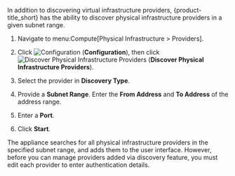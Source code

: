 In addition to discovering virtual infrastructure providers,
{product-title\_short} has the ability to discover physical
infrastructure providers in a given subnet range.

1.  Navigate to menu:Compute\[Physical Infrastructure \> Providers\].

2.  Click ![Configuration](1847.png) (**Configuration**), then click
    ![Discover Physical Infrastructure Providers](1942.png) (**Discover
    Physical Infrastructure Providers**).

3.  Select the provider in **Discovery Type**.

4.  Provide a **Subnet Range**. Enter the **From Address** and **To
    Address** of the address range.

5.  Enter a **Port**.

6.  Click **Start**.

The appliance searches for all physical infrastructure providers in the
specified subnet range, and adds them to the user interface. However,
before you can manage providers added via discovery feature, you must
edit each provider to enter authentication details.
